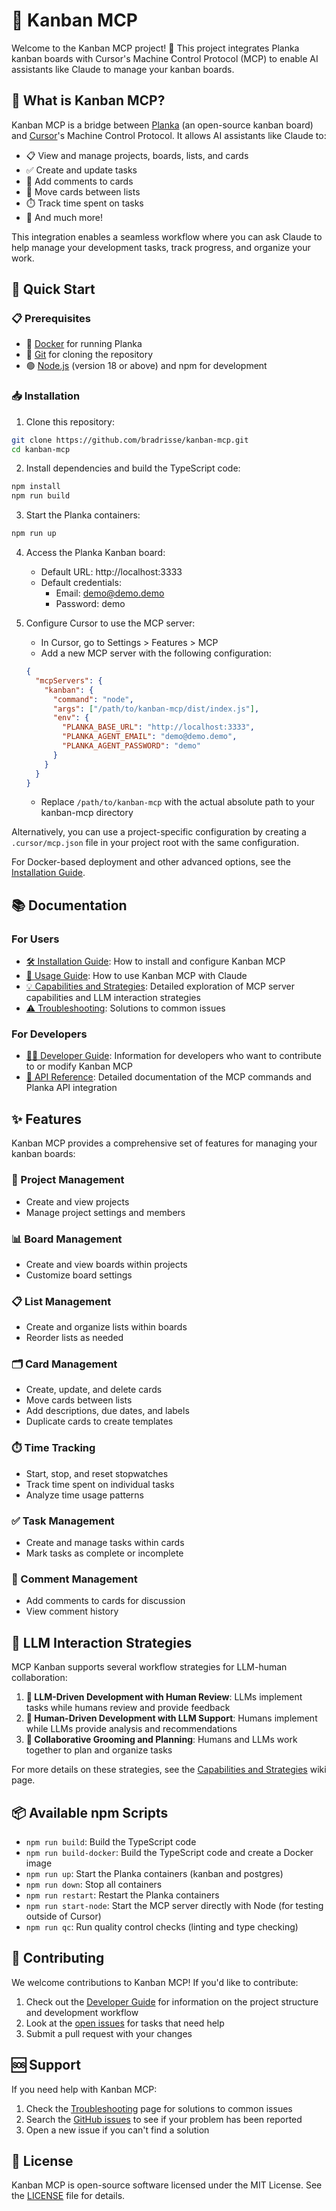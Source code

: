 # 🔄 Kanban MCP

Welcome to the Kanban MCP project! 🎉 This project integrates Planka kanban boards with Cursor's Machine Control Protocol (MCP) to enable AI assistants like Claude to manage your kanban boards.

## 🤔 What is Kanban MCP?

Kanban MCP is a bridge between [Planka](https://planka.app/) (an open-source kanban board) and [Cursor](https://cursor.sh/)'s Machine Control Protocol. It allows AI assistants like Claude to:

- 📋 View and manage projects, boards, lists, and cards
- ✅ Create and update tasks
- 💬 Add comments to cards
- 🔄 Move cards between lists
- ⏱️ Track time spent on tasks
- 🚀 And much more!

This integration enables a seamless workflow where you can ask Claude to help manage your development tasks, track progress, and organize your work.

## 🚦 Quick Start

### 📋 Prerequisites

- 🐳 [Docker](https://www.docker.com/get-started) for running Planka
- 🔄 [Git](https://git-scm.com/downloads) for cloning the repository
- 🟢 [Node.js](https://nodejs.org/) (version 18 or above) and npm for development

### 📥 Installation

1. Clone this repository:
```bash
git clone https://github.com/bradrisse/kanban-mcp.git
cd kanban-mcp
```

2. Install dependencies and build the TypeScript code:
```bash
npm install
npm run build
```

3. Start the Planka containers:
```bash
npm run up
```

4. Access the Planka Kanban board:
   - Default URL: http://localhost:3333
   - Default credentials: 
     - Email: demo@demo.demo
     - Password: demo

5. Configure Cursor to use the MCP server:
   - In Cursor, go to Settings > Features > MCP
   - Add a new MCP server with the following configuration:
   ```json
   {
     "mcpServers": {
       "kanban": {
         "command": "node",
         "args": ["/path/to/kanban-mcp/dist/index.js"],
         "env": {
           "PLANKA_BASE_URL": "http://localhost:3333",
           "PLANKA_AGENT_EMAIL": "demo@demo.demo",
           "PLANKA_AGENT_PASSWORD": "demo"
         }
       }
     }
   }
   ```
   - Replace `/path/to/kanban-mcp` with the actual absolute path to your kanban-mcp directory

Alternatively, you can use a project-specific configuration by creating a `.cursor/mcp.json` file in your project root with the same configuration.

For Docker-based deployment and other advanced options, see the [Installation Guide](https://github.com/bradrisse/kanban-mcp/wiki/Installation-Guide).

## 📚 Documentation

### For Users

- [🛠️ Installation Guide](https://github.com/bradrisse/kanban-mcp/wiki/Installation-Guide): How to install and configure Kanban MCP
- [📝 Usage Guide](https://github.com/bradrisse/kanban-mcp/wiki/Usage-Guide): How to use Kanban MCP with Claude
- [💡 Capabilities and Strategies](https://github.com/bradrisse/kanban-mcp/wiki/Capabilities-and-Strategies): Detailed exploration of MCP server capabilities and LLM interaction strategies
- [⚠️ Troubleshooting](https://github.com/bradrisse/kanban-mcp/wiki/Troubleshooting): Solutions to common issues

### For Developers

- [👨‍💻 Developer Guide](https://github.com/bradrisse/kanban-mcp/wiki/Developer-Guide): Information for developers who want to contribute to or modify Kanban MCP
- [📖 API Reference](https://github.com/bradrisse/kanban-mcp/wiki/API-Reference): Detailed documentation of the MCP commands and Planka API integration

## ✨ Features

Kanban MCP provides a comprehensive set of features for managing your kanban boards:

### 📂 Project Management
- Create and view projects
- Manage project settings and members

### 📊 Board Management
- Create and view boards within projects
- Customize board settings

### 📋 List Management
- Create and organize lists within boards
- Reorder lists as needed

### 🗂️ Card Management
- Create, update, and delete cards
- Move cards between lists
- Add descriptions, due dates, and labels
- Duplicate cards to create templates

### ⏱️ Time Tracking
- Start, stop, and reset stopwatches
- Track time spent on individual tasks
- Analyze time usage patterns

### ✅ Task Management
- Create and manage tasks within cards
- Mark tasks as complete or incomplete

### 💬 Comment Management
- Add comments to cards for discussion
- View comment history

## 🤖 LLM Interaction Strategies

MCP Kanban supports several workflow strategies for LLM-human collaboration:

1. **🤝 LLM-Driven Development with Human Review**: LLMs implement tasks while humans review and provide feedback
2. **👥 Human-Driven Development with LLM Support**: Humans implement while LLMs provide analysis and recommendations
3. **🧠 Collaborative Grooming and Planning**: Humans and LLMs work together to plan and organize tasks

For more details on these strategies, see the [Capabilities and Strategies](https://github.com/bradrisse/kanban-mcp/wiki/Capabilities-and-Strategies) wiki page.

## 📦 Available npm Scripts

- `npm run build`: Build the TypeScript code
- `npm run build-docker`: Build the TypeScript code and create a Docker image
- `npm run up`: Start the Planka containers (kanban and postgres)
- `npm run down`: Stop all containers
- `npm run restart`: Restart the Planka containers
- `npm run start-node`: Start the MCP server directly with Node (for testing outside of Cursor)
- `npm run qc`: Run quality control checks (linting and type checking)

## 🤝 Contributing

We welcome contributions to Kanban MCP! If you'd like to contribute:

1. Check out the [Developer Guide](https://github.com/bradrisse/kanban-mcp/wiki/Developer-Guide) for information on the project structure and development workflow
2. Look at the [open issues](https://github.com/bradrisse/kanban-mcp/issues) for tasks that need help
3. Submit a pull request with your changes

## 🆘 Support

If you need help with Kanban MCP:

1. Check the [Troubleshooting](https://github.com/bradrisse/kanban-mcp/wiki/Troubleshooting) page for solutions to common issues
2. Search the [GitHub issues](https://github.com/bradrisse/kanban-mcp/issues) to see if your problem has been reported
3. Open a new issue if you can't find a solution

## 📜 License

Kanban MCP is open-source software licensed under the MIT License. See the [LICENSE](https://github.com/bradrisse/kanban-mcp/blob/main/LICENSE) file for details. 